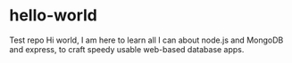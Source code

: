 # hello-world
Test repo
Hi world,
I am here to learn all I can about node.js
and MongoDB and express, to craft speedy usable
web-based database apps.
